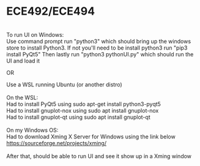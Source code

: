 # ECE492/ECE494
<br/>
To run UI on Windows: <br/>
Use command prompt
run "python3" which should bring up the windows store to install Python3. If not you'll need to be install python3
run "pip3 install PyQt5"
Then lastly run "python3 pythonUI.py" which should run the UI and load it

OR

Use a WSL running Ubuntu (or another distro) <br/>
<br/>
On the WSL: <br/>
Had to install PyQt5 using sudo apt-get install python3-pyqt5 <br/>
Had to install gnuplot-nox using sudo apt install gnuplot-nox <br/>
Had to install gnuplot-qt using sudo apt install gnuplot-qt <br/>
<br/>
On my Windows OS:<br/>
Had to download Xming X Server for Windows using the link below <br/>
https://sourceforge.net/projects/xming/ <br/>
<br/>
After that, should be able to run UI and see it show up in a Xming window<br/>

